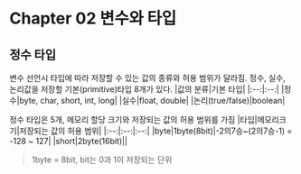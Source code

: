 # Chapter 02 변수와 타입
## 정수 타입
변수 선언시 타입에 따라 저장할 수 있는 값의 종류와 허용 범위가 달라짐. 정수, 실수, 논리값을 저장할 기본(primitive)타입 8개가 있다.
|값의 분류|기본 타입|
|:--:|:--:|
|정수|byte, char, short, int, long|
|실수|float, double|
|논리(true/false)|boolean|

정수 타입은 5개, 메모리 할당 크기와 저장되는 값의 허용 범위를 가짐
|타입|메모리크기|저장되는 값의 허용 범위|
|:--:|:--:|:--:|
|byte|1byte(8bit)|-2의7승~(2의7승-1) = -128 ~ 127|
|short|2byte(16bit)||

> 1byte = 8bit, bit는 0과 1이 저장되는 단위
